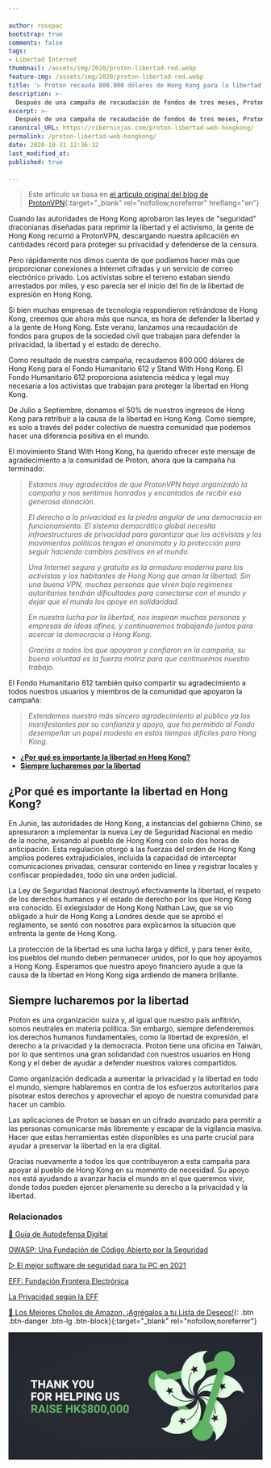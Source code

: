 ```yaml
---

author: rosepac
bootstrap: true
comments: false
tags:
- Libertad Internet
thumbnail: /assets/img/2020/proton-libertad-red.webp
feature-img: /assets/img/2020/proton-libertad-red.webp
title: '▷ Proton recauda 800.000 dólares de Hong Kong para la libertad en Hong Kong'
description: >-
  Después de una campaña de recaudación de fondos de tres meses, ProtonVPN está donando HK $ 800,000 al Fondo Humanitario 612 y Stand With Hong Kong.
excerpt: >-
  Después de una campaña de recaudación de fondos de tres meses, ProtonVPN está donando HK $ 800,000 al Fondo Humanitario 612 y Stand With Hong Kong.
canonical_URL: https://ciberninjas.com/proton-libertad-web-hongkong/
permalink: /proton-libertad-web-hongkong/
date: 2020-10-31 12:36:32
last_modified_at: 
published: true

---
```


> Este artículo se basa en [el artículo original del blog de ProtonVPN](https://protonvpn.com/blog/hongkong-campaign-2/){:target="_blank" rel="nofollow,noreferrer" hreflang="en"}

Cuando las autoridades de Hong Kong aprobaron las leyes de "seguridad" draconianas diseñadas para reprimir la libertad y el activismo, la gente de Hong Kong recurrió a ProtonVPN, descargando nuestra aplicación en cantidades récord para proteger su privacidad y defenderse de la censura.

Pero rápidamente nos dimos cuenta de que podíamos hacer más que proporcionar conexiones a Internet cifradas y un servicio de correo electrónico privado. Los activistas sobre el terreno estaban siendo arrestados por miles, y eso parecía ser el inicio del fin de la libertad de expresión en Hong Kong.

Si bien muchas empresas de tecnología respondieron retirándose de Hong Kong, creemos que ahora más que nunca, es hora de defender la libertad y a la gente de Hong Kong. Este verano, lanzamos una recaudación de fondos para grupos de la sociedad civil que trabajan para defender la privacidad, la libertad y el estado de derecho.

Como resultado de nuestra campaña, recaudamos 800.000 dólares de Hong Kong para el Fondo Humanitario 612 y Stand With Hong Kong. El Fondo Humanitario 612 proporciona asistencia médica y legal muy necesaria a los activistas que trabajan para proteger la libertad en Hong Kong.

De Julio a Septiembre, donamos el 50% de nuestros ingresos de Hong Kong para retribuir a la causa de la libertad en Hong Kong. Como siempre, es solo a través del poder colectivo de nuestra comunidad que podemos hacer una diferencia positiva en el mundo.

El movimiento Stand With Hong Kong, ha querido ofrecer este mensaje de agradecimiento a la comunidad de Proton, ahora que la campaña ha terminado:

> *Estamos muy agradecidos de que ProtonVPN haya organizado la campaña y nos sentimos honrados y encantados de recibir esa generosa donación.*
> 
> *El derecho a la privacidad es la piedra angular de una democracia en funcionamiento. El sistema democrático global necesita infraestructuras de privacidad para garantizar que los activistas y los movimientos políticos tengan el anonimato y la protección para seguir haciendo cambios positivos en el mundo.*
>
> *Una Internet segura y gratuita es la armadura moderna para los activistas y los habitantes de Hong Kong que aman la libertad. Sin una buena VPN, muchas personas que viven bajo regímenes autoritarios tendrán dificultades para conectarse con el mundo y dejar que el mundo los apoye en solidaridad.*
>
> *En nuestra lucha por la libertad, nos inspiran muchas personas y empresas de ideas afines, y continuaremos trabajando juntos para acercar la democracia a Hong Kong.*
>
> *Gracias a todos los que apoyaron y confiaron en la campaña, su buena voluntad es la fuerza motriz para que continuemos nuestro trabajo.*

El Fondo Humanitario 612 también quiso compartir su agradecimiento a todos nuestros usuarios y miembros de la comunidad que apoyaron la campaña:

> *Extendemos nuestro más sincero agradecimiento al público ya los manifestantes por su confianza y apoyo, que ha permitido al Fondo desempeñar un papel modesto en estos tiempos difíciles para Hong Kong.*

- [**¿Por qué es importante la libertad en Hong Kong?**](#por-qué-es-importante-la-libertad-en-hong-kong)
- [**Siempre lucharemos por la libertad**](#siempre-lucharemos-por-la-libertad)

## **¿Por qué es importante la libertad en Hong Kong?**

En Junio, las autoridades de Hong Kong, a instancias del gobierno Chino, se apresuraron a implementar la nueva Ley de Seguridad Nacional en medio de la noche, avisando al pueblo de Hong Kong con solo dos horas de anticipación. Esta regulación otorgó a las fuerzas del orden de Hong Kong amplios poderes extrajudiciales, incluida la capacidad de interceptar comunicaciones privadas, censurar contenido en línea y registrar locales y confiscar propiedades, todo sin una orden judicial. 

La Ley de Seguridad Nacional destruyó efectivamente la libertad, el respeto de los derechos humanos y el estado de derecho por los que Hong Kong era conocido. El exlegislador de Hong Kong Nathan Law, que se vio obligado a huir de Hong Kong a Londres desde que se aprobó el reglamento, se sentó con nosotros para explicarnos la situación que enfrenta la gente de Hong Kong.

La protección de la libertad es una lucha larga y difícil, y para tener éxito, los pueblos del mundo deben permanecer unidos, por lo que hoy apoyamos a Hong Kong. Esperamos que nuestro apoyo financiero ayude a que la causa de la libertad en Hong Kong siga ardiendo de manera brillante. 

## **Siempre lucharemos por la libertad**

Proton es una organización suiza y, al igual que nuestro país anfitrión, somos neutrales en materia política. Sin embargo, siempre defenderemos los derechos humanos fundamentales, como la libertad de expresión, el derecho a la privacidad y la democracia. Proton tiene una oficina en Taiwán, por lo que sentimos una gran solidaridad con nuestros usuarios en Hong Kong y el deber de ayudar a defender nuestros valores compartidos. 

Como organización dedicada a aumentar la privacidad y la libertad en todo el mundo, siempre hablaremos en contra de los esfuerzos autoritarios para pisotear estos derechos y aprovechar el apoyo de nuestra comunidad para hacer un cambio.

Las aplicaciones de Proton se basan en un cifrado avanzado para permitir a las personas comunicarse más libremente y escapar de la vigilancia masiva. Hacer que estas herramientas estén disponibles es una parte crucial para ayudar a preservar la libertad en la era digital.

Gracias nuevamente a todos los que contribuyeron a esta campaña para apoyar al pueblo de Hong Kong en su momento de necesidad. Su apoyo nos está ayudando a avanzar hacia el mundo en el que queremos vivir, donde todos pueden ejercer plenamente su derecho a la privacidad y la libertad.

### **Relacionados** <!-- omit in toc -->

[🥊 Guía de Autodefensa Digital](https://ciberninjas.com/eff/autodefensa/)

[OWASP: Una Fundación de Código Abierto por la Seguridad](https://ciberninjas.com/owasp-fundacion-por-seguridad-software/)

[▷ El mejor software de seguridad para tu PC en 2021](https://ciberninjas.com/el-mejor-software-seguridad-2020/)

[EFF: Fundación Frontera Electrónica](https://ciberninjas.com/eff/)

[La Privacidad según la EFF](https://ciberninjas.com/eff/privacidad/)

[🛒 Los Mejores Chollos de Amazon, ¡Agrégalos a tu Lista de Deseos!](/amazon/ "Los Mejores Chollos de Amazon, Ofertas Flash, Black Monday y Amazon Prime Day"){: .btn .btn-danger .btn-lg .btn-block}{:target="_blank" rel="nofollow,noreferrer"}

![Proton recauda 800.000 dólares de Hong Kong para la libertad en Hong Kong](/assets/img/2020/proton-libertad-red.webp)